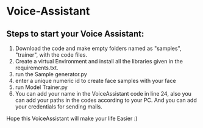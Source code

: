 # Voice-Assistant

## Steps to start your Voice Assistant:

1) Download the code and make empty folders named as "samples", "trainer", with the code  files.
2) Create a virtual Environment and install all the libraries given in the requirements.txt.
3) run the Sample generator.py
4) enter a unique numeric id to create face samples with your face
5) run Model Trainer.py
6) You can add your name in the VoiceAssistant code in line 24, also you can add your paths in the codes according to your PC. And you can add your credentials for sending mails.

Hope this VoiceAssistant will make your life Easier :)
